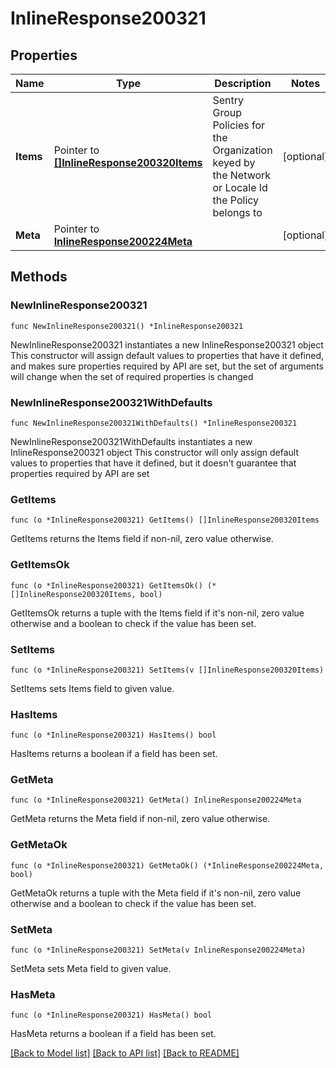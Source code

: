 # InlineResponse200321

## Properties

Name | Type | Description | Notes
------------ | ------------- | ------------- | -------------
**Items** | Pointer to [**[]InlineResponse200320Items**](InlineResponse200320Items.md) | Sentry Group Policies for the Organization keyed by the Network or Locale Id the Policy belongs to | [optional] 
**Meta** | Pointer to [**InlineResponse200224Meta**](InlineResponse200224Meta.md) |  | [optional] 

## Methods

### NewInlineResponse200321

`func NewInlineResponse200321() *InlineResponse200321`

NewInlineResponse200321 instantiates a new InlineResponse200321 object
This constructor will assign default values to properties that have it defined,
and makes sure properties required by API are set, but the set of arguments
will change when the set of required properties is changed

### NewInlineResponse200321WithDefaults

`func NewInlineResponse200321WithDefaults() *InlineResponse200321`

NewInlineResponse200321WithDefaults instantiates a new InlineResponse200321 object
This constructor will only assign default values to properties that have it defined,
but it doesn't guarantee that properties required by API are set

### GetItems

`func (o *InlineResponse200321) GetItems() []InlineResponse200320Items`

GetItems returns the Items field if non-nil, zero value otherwise.

### GetItemsOk

`func (o *InlineResponse200321) GetItemsOk() (*[]InlineResponse200320Items, bool)`

GetItemsOk returns a tuple with the Items field if it's non-nil, zero value otherwise
and a boolean to check if the value has been set.

### SetItems

`func (o *InlineResponse200321) SetItems(v []InlineResponse200320Items)`

SetItems sets Items field to given value.

### HasItems

`func (o *InlineResponse200321) HasItems() bool`

HasItems returns a boolean if a field has been set.

### GetMeta

`func (o *InlineResponse200321) GetMeta() InlineResponse200224Meta`

GetMeta returns the Meta field if non-nil, zero value otherwise.

### GetMetaOk

`func (o *InlineResponse200321) GetMetaOk() (*InlineResponse200224Meta, bool)`

GetMetaOk returns a tuple with the Meta field if it's non-nil, zero value otherwise
and a boolean to check if the value has been set.

### SetMeta

`func (o *InlineResponse200321) SetMeta(v InlineResponse200224Meta)`

SetMeta sets Meta field to given value.

### HasMeta

`func (o *InlineResponse200321) HasMeta() bool`

HasMeta returns a boolean if a field has been set.


[[Back to Model list]](../README.md#documentation-for-models) [[Back to API list]](../README.md#documentation-for-api-endpoints) [[Back to README]](../README.md)


